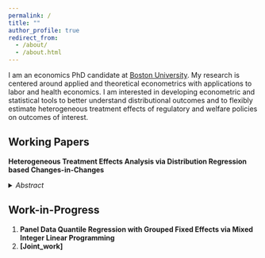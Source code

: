 ```yaml
---
permalink: /
title: ""
author_profile: true
redirect_from: 
  - /about/
  - /about.html
---
```


I am an economics PhD candidate at [Boston University](https://www.bu.edu/econ/). My research is centered around applied and theoretical econometrics with applications to labor and health economics. I am interested in developing econometric and statistical tools to better understand distributional outcomes and to flexibly estimate heterogeneous treatment effects of regulatory and welfare policies on outcomes of interest. 

## Working Papers

<b> Heterogeneous Treatment Effects Analysis via Distribution Regression based Changes-in-Changes </b>

<details>
<summary markdown='span'>
<i> Abstract </i>
</summary>
<br>
<small> Identifying and estimating the distributional effects of a policy intervention is of key interest in economics. In analyzing heterogeneous effects of a policy on labor market or health outcomes, for example, changes-in-changes proposed in Athey and Imbens (2006) is particularly appealing. It can accommodate endogenous treatment assignment and can identify the entire counterfactual distribution. Yet, challenges with incorporating control variables to address concerns akin to differential parallel trends in the difference-in-differences literature persist. I propose a semiparametric approach to changes-in-changes based on distribution regression that can flexibly accommodate potential observed confounders and can be applied to both continuous and/or discrete outcome variables. I derive large sample theory for the distribution regression based changes-in-changes estimator and for the functionals thereof. These include unconditional distributional and quantile treatment effects, average treatment effects, and decompositional treatment effects for the treated group. Bootstrap validity is also demonstrated for conducting inference in practice. Lastly, I apply the approach to study the heterogeneous effects of Earned Income Tax Credit on infant weights and find that the policy had higher concentrated benefits for lower birth weights and more muted effects across the birth weight distribution than previously reported. </small>

</details>

## Work-in-Progress

1. <b> Panel Data Quantile Regression with Grouped Fixed Effects via Mixed Integer Linear Programming </b>
1. <b> [Joint_work] </b>
